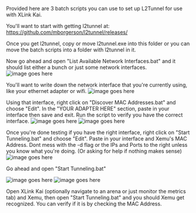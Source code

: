 Provided here are 3 batch scripts you can use to set up L2Tunnel for use with XLink Kai.

You'll want to start with getting l2tunnel at: https://github.com/mborgerson/l2tunnel/releases/

Once you get l2tunnel, copy or move l2tunnel.exe into this folder or you can move the batch scripts into a folder with l2tunnel in it.

Now go ahead and open "List Available Network Interfaces.bat" and it should list either a bunch or just some network interfaces.
![image goes here](https://raw.githubusercontent.com/poobarfoob/l2tunnel-kai-guide/main/Images/l2tunnel%20interfaces.png)

You'll want to write down the network interface that you're currently using, like your ethernet adapter or wifi.
![image goes here]()

Using that interface, right click on "Discover MAC Addresses.bat" and choose "Edit". In the "YOUR ADAPTER HERE" section, paste in your interface then save and exit. Run the script to verify you have the correct interface.
![image goes here](https://github.com/poobarfoob/l2tunnel-kai-guide/blob/main/Images/edit%20discover%20script.png?raw=true)
![image goes here](https://github.com/poobarfoob/l2tunnel-kai-guide/blob/main/Images/l2tunnel%20discover%20example.png?raw=true)

Once you're done testing if you have the right interface, right click on "Start Tunneling.bat" and choose "Edit". Paste in your interface and Xemu's MAC Address. Dont mess with the -d flag or the IPs and Ports to the right unless you know what you're doing. (Or asking for help if nothing makes sense)
![image goes here](https://github.com/poobarfoob/l2tunnel-kai-guide/blob/main/Images/edit%20tunneling%20script.png?raw=true)

Go ahead and open "Start Tunneling.bat"

![image goes here]()
![image goes here]()


Open XLink Kai (optionally navigate to an arena or just monitor the metrics tab) and Xemu, then open "Start Tunneling.bat" and you should Xemu get recognized. You can verify if it is by checking the MAC Address.
